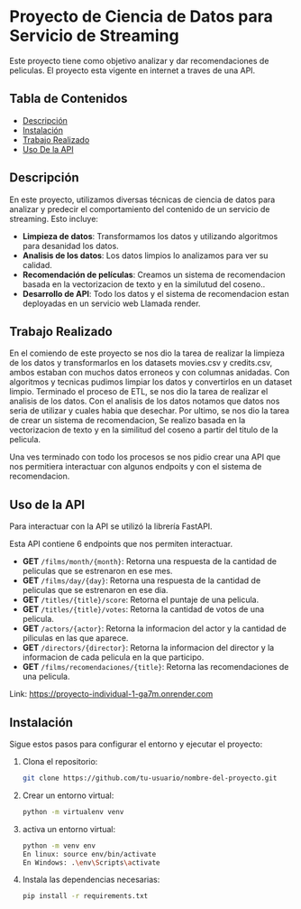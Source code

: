 # Proyecto de Ciencia de Datos para Servicio de Streaming

Este proyecto tiene como objetivo analizar y dar recomendaciones de peliculas. El proyecto esta vigente en internet a traves de una API.

## Tabla de Contenidos

- [Descripción](#descripción)
- [Instalación](#instalación)
- [Trabajo Realizado](#Trabajo-Realizado)
- [Uso De la API](#Uso-de-la-API)

## Descripción

En este proyecto, utilizamos diversas técnicas de ciencia de datos para analizar y predecir el comportamiento del contenido de un servicio de streaming. Esto incluye:

- **Limpieza de datos**: Transformamos los datos y utilizando algoritmos para desanidad los datos.
- **Analisis de los datos**: Los datos limpios lo analizamos para ver su calidad. 
- **Recomendación de películas**: Creamos un sistema de recomendacion basada en la vectorizacion de texto y en la similutud del coseno..
- **Desarrollo de API**: Todo los datos y el sistema de recomendacion estan deployadas en un servicio web Llamada render.

## Trabajo Realizado
En el comiendo de este proyecto se nos dio la tarea de realizar la limpieza de los datos y transformarlos en los datasets movies.csv y credits.csv, ambos estaban con muchos datos erroneos y con columnas anidadas. Con algoritmos y tecnicas pudimos limpiar los datos y convertirlos en un dataset limpio. Terminado el proceso de ETL, se nos dio la tarea de realizar el analisis de los datos. Con el analisis de los datos notamos que datos nos seria de utilizar y cuales habia que desechar. Por ultimo, se nos dio la tarea de crear un sistema de recomendacion, Se realizo basada en la vectorizacion de texto y en la similitud del coseno a partir del titulo de la pelicula.

Una ves terminado con todo los procesos se nos pidio crear una API que nos permitiera interactuar con algunos endpoits y con el sistema de recomendacion.

## Uso de la API
Para interactuar con la API se utilizó la librería FastAPI.

Esta API contiene 6 endpoints que nos permiten interactuar.

- **GET** `/films/month/{month}`: Retorna una respuesta de la cantidad de peliculas que se estrenaron en ese mes.
- **GET** `/films/day/{day}`: Retorna una respuesta de la cantidad de peliculas que se estrenaron en ese dia.
- **GET** `/titles/{title}/score`: Retorna el puntaje de una pelicula.
- **GET** `/titles/{title}/votes`: Retorna la cantidad de votos de una pelicula.
- **GET** `/actors/{actor}`: Retorna la informacion del actor y la cantidad de piliculas en las que aparece.
- **GET** `/directors/{director}`: Retorna la informacion del director y la informacion de cada pelicula en la que participo.
- **GET** `/films/recomendaciones/{title}`: Retorna las recomendaciones de una pelicula.

Link: https://proyecto-individual-1-ga7m.onrender.com



## Instalación

Sigue estos pasos para configurar el entorno y ejecutar el proyecto:

1. Clona el repositorio:
    ```bash
    git clone https://github.com/tu-usuario/nombre-del-proyecto.git
    ```
2. Crear un entorno virtual:
    ```bash
    python -m virtualenv venv
    ```
3. activa un entorno virtual:
    ```bash
    python -m venv env
    En linux: source env/bin/activate  
    En Windows: .\env\Scripts\activate
    ```
4. Instala las dependencias necesarias:
    ```bash
    pip install -r requirements.txt
    ```
